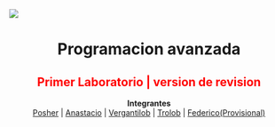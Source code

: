 

  <img src="http://www.camaravalencia.com/es-ES/internacional/mercados-de-oportunidad/PublishingImages/banner-rusia.jpg?Mobile=1&Source=%2Fes%2DES%2Finternacional%2Fmercados%2Dde%2Doportunidad%2F%5Flayouts%2Fmobile%2Fdispform%2Easpx%3FList%3D035b281a%2D18a9%2D4b73%2D8f33%2D7874a6de156c%26View%3Dd3df04e1%2D7ce2%2D4099%2D90eb%2D6d9e351c7c91%26ID%3D10%26CurrentPage%3D1">
<h1 align="center"> Programacion avanzada </h1>
<h2 align="center" style="color:red"> Primer Laboratorio | version de revision</h2>

<p align="center">
  <b>Integrantes</b><br>
  <a href="#">Posher</a> |
  <a href="#">Anastacio</a> |
  <a href="#">Vergantilob</a> |
  <a href="#">Trolob</a> |
  <a href="#">Federico(Provisional)</a>
  <br><br>
</p>
